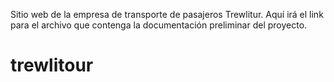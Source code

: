 Sitio web de la empresa de transporte de pasajeros Trewlitur.
Aquí irá el link para el archivo que contenga la documentación preliminar del proyecto.
# trewlitour
